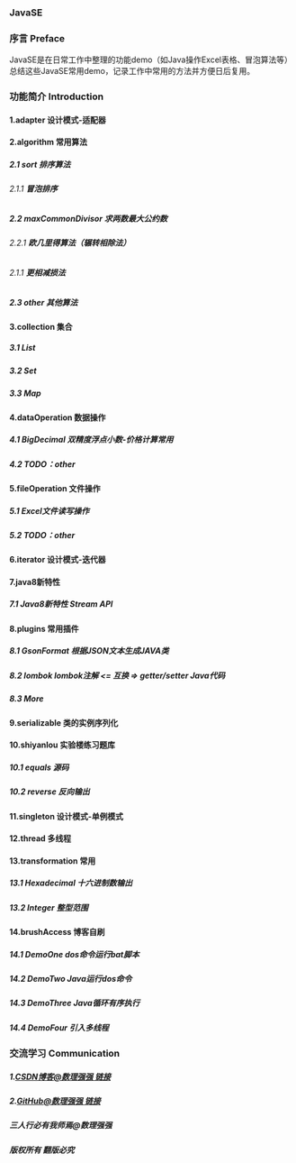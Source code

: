 ### JavaSE

### 序言 Preface
JavaSE是在日常工作中整理的功能demo（如Java操作Excel表格、冒泡算法等）
总结这些JavaSE常用demo，记录工作中常用的方法并方便日后复用。

### 功能简介 Introduction
#### 1.adapter                  **设计模式-适配器**

#### 2.algorithm                **常用算法**
##### 2.1 sort                  **排序算法**
###### 2.1.1                    **冒泡排序**

##### 2.2 maxCommonDivisor      **求两数最大公约数**
###### 2.2.1                    **欧几里得算法（辗转相除法）**
###### 2.1.1                    **更相减损法**
##### 2.3 other     **其他算法**

#### 3.collection   **集合**
##### 3.1 List
##### 3.2 Set
##### 3.3 Map

#### 4.dataOperation    **数据操作**
##### 4.1 BigDecimal    **双精度浮点小数-价格计算常用**
##### 4.2 TODO：other

#### 5.fileOperation    **文件操作**
##### 5.1 Excel文件读写操作
##### 5.2 TODO：other

#### 6.iterator **设计模式-迭代器**

#### 7.java8新特性
##### 7.1 Java8新特性 Stream API

#### 8.plugins  **常用插件**
##### 8.1 GsonFormat 根据JSON文本生成JAVA类
##### 8.2 lombok lombok注解   <= 互换 =>   getter/setter Java代码
##### 8.3 More

#### 9.serializable **类的实例序列化**

#### 10.shiyanlou   **实验楼练习题库**
##### 10.1 equals   **源码**
##### 10.2 reverse  **反向输出**

#### 11.singleton   **设计模式-单例模式**

#### 12.thread  **多线程**

#### 13.transformation  **常用**
##### 13.1 Hexadecimal 十六进制数输出
##### 13.2 Integer 整型范围

#### 14.brushAccess **博客自刷**
##### 14.1 DemoOne dos命令运行bat脚本
##### 14.2 DemoTwo Java运行dos命令
##### 14.3 DemoThree Java循环有序执行
##### 14.4 DemoFour 引入多线程

### 交流学习 Communication
##### 1.[CSDN博客@数理强强 链接](https://blog.csdn.net/qq_32730819/)
##### 2.[GitHub@数理强强 链接](https://github.com/750646705/)
##### 三人行必有我师焉@数理强强
##### 版权所有 翻版必究












